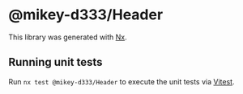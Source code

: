 # @mikey-d333/Header

This library was generated with [Nx](https://nx.dev).

## Running unit tests

Run `nx test @mikey-d333/Header` to execute the unit tests via [Vitest](https://vitest.dev/).
